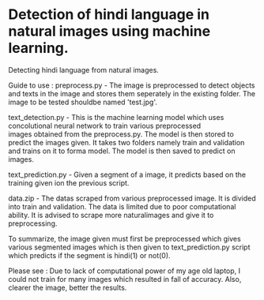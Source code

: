 # Detection of hindi language in natural images using machine learning.
Detecting hindi language from natural images.


Guide to use :
  preprocess.py - The image is preprocessed to detect objects and texts in the image and stores them seperately in the existing
  folder. The image to be tested shouldbe named 'test.jpg'. 
  
  text_detection.py - This is the machine learning model which uses concolutional neural network to train various preprocessed      
  images obtained from the preprocess.py. The model is then stored to predict the images given. It takes two folders namely 
  train and validation and trains on it to forma model. The model is then saved to predict on images.
  
  text_prediction.py - Given a segment of a image, it predicts based on the training given ion the previous script.
  
  data.zip - The datas scraped from various preprocessed image. It is divided into train and validation. The data is limited due to 
  poor computational ability. It is advised to scrape more naturalimages and give it to preprocessing. 
  
To summarize, the image given must first be preprocessed which gives various segmented images which is then given to text_prediction.py script which predicts if the segment is hindi(1) or not(0).

Please see : Due to lack of computational power of my age old laptop, I could not train for many images which resulted in fall of accuracy. Also, clearer the image, better the results.
  
  
  
  
  
